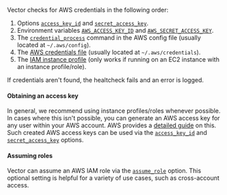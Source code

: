Vector checks for AWS credentials in the following order:

1. Options [`access_key_id`](#access_key_id) and [`secret_access_key`](#secret-access-key).
1. Environment variables [`AWS_ACCESS_KEY_ID`](#AWS_ACCESS_KEY_ID) and [`AWS_SECRET_ACCESS_KEY`](#AWS_SECRET_ACCESS_KEY).
1. The [`credential_process`][credential_process] command in the AWS config file (usually located at `~/.aws/config`).
1. The [AWS credentials file][aws_creds] (usually located at `~/.aws/credentials`).
1. The [IAM instance profile][iam_profile] (only works if running on an EC2 instance with an instance profile/role).

If credentials aren't found, the healtcheck fails and an error is logged.

#### Obtaining an access key

In general, we recommend using instance profiles/roles whenever possible. In cases where this isn't possible, you can generate an AWS access key for any user within your AWS account. AWS provides a [detailed guide][access_keys] on this. Such created AWS access keys can be used via the [`access_key_id`](#access_key_id) and [`secret_access_key`](#secret_access_key) options.

#### Assuming roles

Vector can assume an AWS IAM role via the [`assume_role`](#assume_role) option. This optional setting is helpful for a variety of use cases, such as cross-account access.

[access_keys]: https://docs.aws.amazon.com/IAM/latest/UserGuide/id_credentials_access-keys.html
[aws_creds]: https://docs.aws.amazon.com/cli/latest/userguide/cli-configure-files.html
[credential_process]: https://docs.aws.amazon.com/cli/latest/userguide/cli-configure-sourcing-external.html
[iam_profile]: https://docs.aws.amazon.com/IAM/latest/UserGuide/id_roles_use_switch-role-ec2_instance-profiles.html
